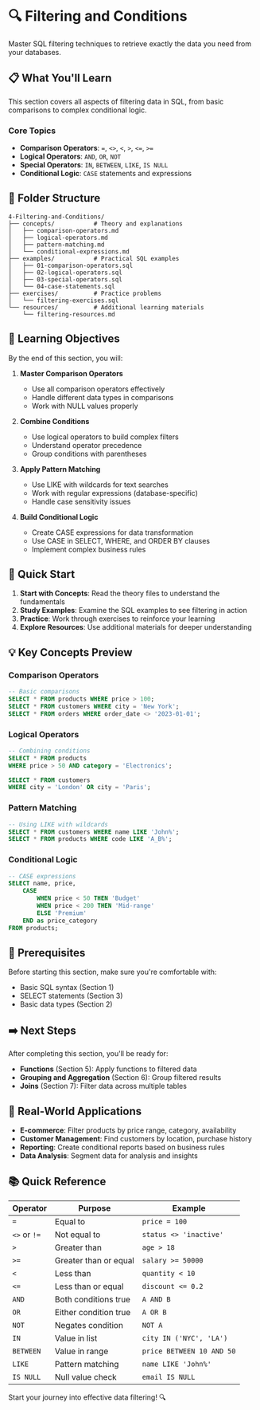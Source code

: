 # 🔍 Filtering and Conditions

Master SQL filtering techniques to retrieve exactly the data you need from your databases.

## 📋 What You'll Learn

This section covers all aspects of filtering data in SQL, from basic comparisons to complex conditional logic.

### Core Topics
- **Comparison Operators**: `=`, `<>`, `<`, `>`, `<=`, `>=`
- **Logical Operators**: `AND`, `OR`, `NOT`
- **Special Operators**: `IN`, `BETWEEN`, `LIKE`, `IS NULL`
- **Conditional Logic**: `CASE` statements and expressions

## 📁 Folder Structure

```
4-Filtering-and-Conditions/
├── concepts/           # Theory and explanations
│   ├── comparison-operators.md
│   ├── logical-operators.md
│   ├── pattern-matching.md
│   └── conditional-expressions.md
├── examples/           # Practical SQL examples
│   ├── 01-comparison-operators.sql
│   ├── 02-logical-operators.sql
│   ├── 03-special-operators.sql
│   └── 04-case-statements.sql
├── exercises/          # Practice problems
│   └── filtering-exercises.sql
└── resources/          # Additional learning materials
    └── filtering-resources.md
```

## 🎯 Learning Objectives

By the end of this section, you will:

1. **Master Comparison Operators**
   - Use all comparison operators effectively
   - Handle different data types in comparisons
   - Work with NULL values properly

2. **Combine Conditions**
   - Use logical operators to build complex filters
   - Understand operator precedence
   - Group conditions with parentheses

3. **Apply Pattern Matching**
   - Use LIKE with wildcards for text searches
   - Work with regular expressions (database-specific)
   - Handle case sensitivity issues

4. **Build Conditional Logic**
   - Create CASE expressions for data transformation
   - Use CASE in SELECT, WHERE, and ORDER BY clauses
   - Implement complex business rules

## 🚀 Quick Start

1. **Start with Concepts**: Read the theory files to understand the fundamentals
2. **Study Examples**: Examine the SQL examples to see filtering in action
3. **Practice**: Work through exercises to reinforce your learning
4. **Explore Resources**: Use additional materials for deeper understanding

## 💡 Key Concepts Preview

### Comparison Operators
```sql
-- Basic comparisons
SELECT * FROM products WHERE price > 100;
SELECT * FROM customers WHERE city = 'New York';
SELECT * FROM orders WHERE order_date <> '2023-01-01';
```

### Logical Operators
```sql
-- Combining conditions
SELECT * FROM products 
WHERE price > 50 AND category = 'Electronics';

SELECT * FROM customers 
WHERE city = 'London' OR city = 'Paris';
```

### Pattern Matching
```sql
-- Using LIKE with wildcards
SELECT * FROM customers WHERE name LIKE 'John%';
SELECT * FROM products WHERE code LIKE 'A_B%';
```

### Conditional Logic
```sql
-- CASE expressions
SELECT name, price,
    CASE 
        WHEN price < 50 THEN 'Budget'
        WHEN price < 200 THEN 'Mid-range'
        ELSE 'Premium'
    END as price_category
FROM products;
```

## 🔗 Prerequisites

Before starting this section, make sure you're comfortable with:
- Basic SQL syntax (Section 1)
- SELECT statements (Section 3)
- Basic data types (Section 2)

## ➡️ Next Steps

After completing this section, you'll be ready for:
- **Functions** (Section 5): Apply functions to filtered data
- **Grouping and Aggregation** (Section 6): Group filtered results
- **Joins** (Section 7): Filter data across multiple tables

## 🎯 Real-World Applications

- **E-commerce**: Filter products by price range, category, availability
- **Customer Management**: Find customers by location, purchase history
- **Reporting**: Create conditional reports based on business rules
- **Data Analysis**: Segment data for analysis and insights

## 📚 Quick Reference

| Operator | Purpose | Example |
|----------|---------|---------|
| `=` | Equal to | `price = 100` |
| `<>` or `!=` | Not equal to | `status <> 'inactive'` |
| `>` | Greater than | `age > 18` |
| `>=` | Greater than or equal | `salary >= 50000` |
| `<` | Less than | `quantity < 10` |
| `<=` | Less than or equal | `discount <= 0.2` |
| `AND` | Both conditions true | `A AND B` |
| `OR` | Either condition true | `A OR B` |
| `NOT` | Negates condition | `NOT A` |
| `IN` | Value in list | `city IN ('NYC', 'LA')` |
| `BETWEEN` | Value in range | `price BETWEEN 10 AND 50` |
| `LIKE` | Pattern matching | `name LIKE 'John%'` |
| `IS NULL` | Null value check | `email IS NULL` |

Start your journey into effective data filtering! 🔍